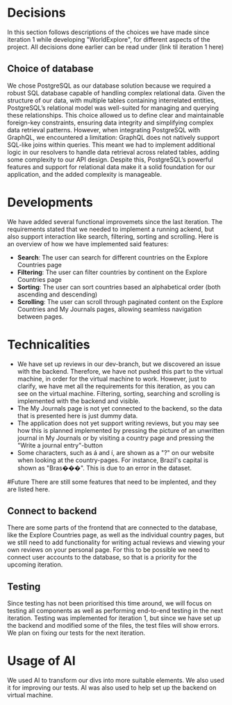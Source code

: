 # Decisions

In this section follows descriptions of the choices we have made since iteration 1 while developing "WorldExplore", for different aspects of the project. All decisions done earlier can be read under (link til iteration 1 here)

## Choice of database

We chose PostgreSQL as our database solution because we required a robust SQL database capable of handling complex relational data. Given the structure of our data, with multiple tables containing interrelated entities, PostgreSQL’s relational model was well-suited for managing and querying these relationships. This choice allowed us to define clear and maintainable foreign-key constraints, ensuring data integrity and simplifying complex data retrieval patterns. However, when integrating PostgreSQL with GraphQL, we encountered a limitation: GraphQL does not natively support SQL-like joins within queries. This meant we had to implement additional logic in our resolvers to handle data retrieval across related tables, adding some complexity to our API design. Despite this, PostgreSQL’s powerful features and support for relational data make it a solid foundation for our application, and the added complexity is manageable.

# Developments

We have added several functional improvemets since the last iteration. The requirements stated that we needed to implement a running
ackend, but also support interaction like search, filtering, sorting and scrolling. Here is an overview of how we have implemented said features:

- **Search**: The user can search for different countries on the Explore Countries page
- **Filtering**: The user can filter countries by continent on the Explore Countries page
- **Sorting**: The user can sort countries based an alphabetical order (both ascending and descending)
- **Scrolling**: The user can scroll through paginated content on the Explore Countries and My Journals pages, allowing seamless navigation between pages.

# Technicalities

- We have set up reviews in our dev-branch, but we discovered an issue with the backend. Therefore, we have not pushed this part to the virtual machine, in order for the virtual machine to work. However, just to clarify, we have met all the requirements for this iteration, as you can see on the virtual machine. Filtering, sorting, searching and scrolling is implemented with the backend and visible.
- The My Journals page is not yet connected to the backend, so the data that is presented here is just dummy data.
- The application does not yet support writing reviews, but you may see how this is planned implemented by pressing the picture of an unwritten journal in My Journals or by visiting a country page and pressing the "Write a journal entry"-button
- Some characters, such as á and í, are shown as a "?" on our website when looking at the country-pages. For instance, Brazil's capital is shown as "Bras���". This is due to an error in the dataset.

#Future
There are still some features that need to be implented, and they are listed here.

## Connect to backend

There are some parts of the frontend that are connected to the database, like the Explore Countries page, as well as the individual country pages, but we still need to add functionality for writing actual reviews and viewing your own reviews on your personal page. For this to be possible we need to connect user accounts to the database, so that is a priority for the upcoming iteration.

## Testing

Since testing has not been prioritised this time around, we will focus on testing all components as well as performing end-to-end testing in the next iteration. Testing was implemented for iteration 1, but since we have set up the backend and modified some of the files, the test files will show errors. We plan on fixing our tests for the next iteration.

# Usage of AI

We used AI to transform our divs into more suitable elements. We also used it for improving our tests. AI was also used to help set up the backend on virtual machine.

